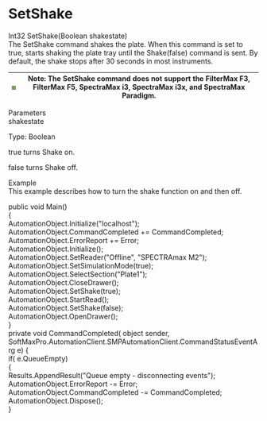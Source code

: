 # SetShake

Int32 SetShake(Boolean shakestate)\
The SetShake command shakes the plate. When this command is set to true, starts shaking the plate tray until the Shake(false) command is sent. By default, the shake stops after 30 seconds in most instruments.

| <img src="../../../../../.gitbook/assets/0 (9) (1).png" alt="" data-size="original"> | Note: The SetShake command does not support the FilterMax F3, FilterMax F5, SpectraMax i3, SpectraMax i3x, and SpectraMax Paradigm. |
| ------------------------------------------------------------------------------------ | ----------------------------------------------------------------------------------------------------------------------------------- |

Parameters\
shakestate

Type: Boolean

true turns Shake on.

false turns Shake off.

Example\
This example describes how to turn the shake function on and then off.

public void Main()\
{\
AutomationObject.Initialize("localhost");\
AutomationObject.CommandCompleted += CommandCompleted;\
AutomationObject.ErrorReport += Error;\
AutomationObject.Initialize();\
AutomationObject.SetReader("Offline", "SPECTRAmax M2");\
AutomationObject.SetSimulationMode(true);\
AutomationObject.SelectSection("Plate1");\
AutomationObject.CloseDrawer();\
AutomationObject.SetShake(true);\
AutomationObject.StartRead();\
AutomationObject.SetShake(false);\
AutomationObject.OpenDrawer();\
}\
private void CommandCompleted( object sender,\
SoftMaxPro.AutomationClient.SMPAutomationClient.CommandStatusEventArg e) {\
if( e.QueueEmpty)\
{\
Results.AppendResult("Queue empty - disconnecting events"); AutomationObject.ErrorReport -= Error;\
AutomationObject.CommandCompleted -= CommandCompleted;\
AutomationObject.Dispose();\
}
